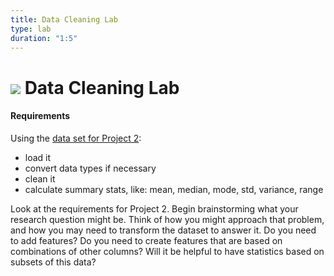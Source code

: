 ```yaml
---
title: Data Cleaning Lab
type: lab
duration: "1:5"
---
```


# ![](https://ga-dash.s3.amazonaws.com/production/assets/logo-9f88ae6c9c3871690e33280fcf557f33.png) Data Cleaning Lab

#### Requirements

Using the [data set for Project 2](./assets/datasets/billboard.csv):
- load it
- convert data types if necessary
- clean it
- calculate summary stats, like: mean, median, mode, std, variance, range

Look at the requirements for Project 2. Begin brainstorming what your research question might be. Think of how you might approach that problem, and how you may need to transform the dataset to answer it. Do you need to add features? Do you need to create features that are based on combinations of other columns? Will it be helpful to have statistics based on subsets of this data?
